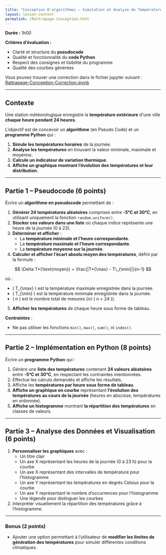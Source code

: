 ```yaml
---
title: "Conception D'algorithmes – Simulation et Analyse de Températures Horaires"
layout: lesson-content
permalink: /Rattrapage-Conception.html
---
```


**Durée :** 1h00

**Critères d’évaluation :**

- Clarté et structure du **pseudocode**
- Qualité et fonctionnalité du **code Python**
- Respect des consignes et lisibilité du programme
- Qualité des courbes générées

Vous pouvez trouver une correction dans le fichier jupyter suivant : [Rattrapage-Conception-Correction.ipynb](https://jupyter.org/try-jupyter/lab/index.html?path=Rattrapage-Conception-Correction.ipynb)

---

## **Contexte**

Une station météorologique enregistre la **température extérieure** d'une ville **chaque heure pendant 24 heures**.

L’objectif est de concevoir un **algorithme** (en Pseudo Code) et un **programme Python** qui :

1. **Simule les températures horaires** de la journée.
2. **Analyse les températures** en trouvant la valeur minimale, maximale et moyenne.
3. **Calcule un indicateur de variation thermique**.
4. **Affiche un graphique montrant l’évolution des températures et leur distribution**.

---

## **Partie 1 – Pseudocode (6 points)**

Écrire un **algorithme en pseudocode** permettant de :

1. **Générer 24 températures aléatoires** comprises entre **-5°C et 30°C**, en utilisant uniquement la fonction `random.uniform()`.
2. **Stocker ces valeurs dans une liste** où chaque indice représente une heure de la journée (0 à 23).
3. **Déterminer et afficher** :
   - La **température minimale et l’heure correspondante**.
   - La **température maximale et l’heure correspondante**.
   - La **température moyenne sur la journée**.
4. **Calculer et afficher l’écart absolu moyen des températures**, défini par la formule :

$$
\Delta T*{\text{moyen}} = \frac{|T*{\max} - T\_{\min}|}{n-1}
$$

où :

- \( T\_{\max} \) est la température maximale enregistrée dans la journée.
- \( T\_{\min} \) est la température minimale enregistrée dans la journée.
- \( n \) est le nombre total de mesures (ici \( n = 24 \)).

5. **Afficher les températures** de chaque heure sous forme de tableau.

**Contraintes** :

- Ne pas utiliser les fonctions `min()`, `max()`, `sum()`, ni `index()`.

---

## **Partie 2 – Implémentation en Python (8 points)**

Écrire un **programme Python** qui :

1. Génère une **liste des températures** contenant **24 valeurs aléatoires** entre **-5°C et 30°C**, en respectant les contraintes mentionnées.
2. Effectue les calculs demandés et affiche les résultats.
3. Affiche les **températures par heure sous forme de tableau**.
4. **Affiche un graphique en courbe** représentant **l’évolution des températures au cours de la journée** (heures en abscisse, températures en ordonnée).
5. **Affiche un histogramme** montrant **la répartition des températures** en classes de valeurs.

---

## **Partie 3 – Analyse des Données et Visualisation (6 points)**

1. **Personnaliser les graphiques** avec :
   - Un titre clair
   - Un axe X représentant les heures de la journée (0 à 23 h) pour la courbe
   - Un axe X représentant des intervalles de température pour l’histogramme
   - Un axe Y représentant les températures en degrés Celsius pour la courbe
   - Un axe Y représentant le nombre d’occurrences pour l’histogramme
   - Une légende pour distinguer les courbes
2. Interpréter visuellement la répartition des températures grâce à l’histogramme.

---

### **Bonus (2 points)**

- Ajouter une option permettant à l’utilisateur de **modifier les limites de génération des températures** pour simuler différentes conditions climatiques.


